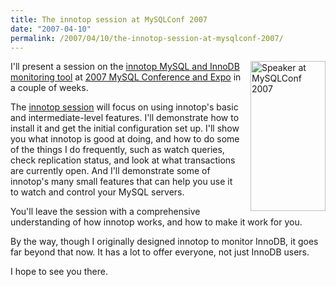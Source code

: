 ```yaml
---
title: The innotop session at MySQLConf 2007
date: "2007-04-10"
permalink: /2007/04/10/the-innotop-session-at-mysqlconf-2007/
---
```

[<img style="float:right; margin-left: 15px" src="http://conferences.oreillynet.com/images/mysqluc2007/banners/speakers/120x240.jpg" width="120" height="240" alt="Speaker at MySQLConf 2007" />][1] I'll present a session on the [innotop MySQL and InnoDB monitoring tool][2] at [2007 MySQL Conference and Expo][1] in a couple of weeks.

The [innotop session][3] will focus on using innotop's basic and intermediate-level features. I'll demonstrate how to install it and get the initial configuration set up. I'll show you what innotop is good at doing, and how to do some of the things I do frequently, such as watch queries, check replication status, and look at what transactions are currently open. And I'll demonstrate some of innotop's many small features that can help you use it to watch and control your MySQL servers.

You'll leave the session with a comprehensive understanding of how innotop works, and how to make it work for you.

By the way, though I originally designed innotop to monitor InnoDB, it goes far beyond that now. It has a lot to offer everyone, not just InnoDB users.

I hope to see you there.

 [1]: http://www.mysqlconf.com/
 [2]: http://code.google.com/p/innotop
 [3]: http://www.mysqlconf.com/cs/mysqluc2007/view/e_sess/13213
